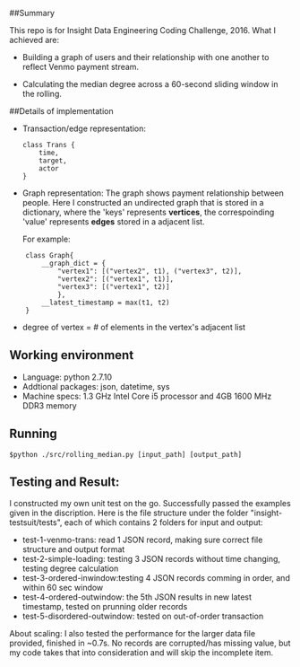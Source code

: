 ##Summary

This repo is for Insight Data Engineering Coding Challenge, 2016. What I achieved are:

- Building a  graph of users and their relationship with one another to reflect Venmo payment stream.

- Calculating the median degree across a 60-second sliding window in the rolling.

##Details of implementation

- Transaction/edge representation:
	```
	class Trans { 
		time, 
		target,
		actor
	}
	```
- Graph representation:
	The graph shows payment relationship between people. Here I constructed an undirected graph that is stored in a dictionary, where the 'keys' represents **vertices**, the correspoinding 'value' represents **edges** stored in a adjacent list.

	For example:   
```
	class Graph{
		__graph_dict = {
			"vertex1": [("vertex2", t1), ("vertex3", t2)], 
			"vertex2": [("vertex1", t1)],   
			"vertex3": [("vertex1", t2)] 
			},
		__latest_timestamp = max(t1, t2)
	}
```

- degree of vertex = # of elements in the vertex's adjacent list

## Working environment

- Language: python 2.7.10
- Addtional packages: json, datetime, sys
- Machine specs: 1.3 GHz Intel Core i5 processor and 4GB 1600 MHz DDR3 memory

## Running

```$python ./src/rolling_median.py [input_path] [output_path]```

## Testing and Result:   
	
I constructed my own unit test on the go. Successfully passed the examples given in the discription. Here is the file structure under the folder "insight-testsuit/tests", each of which contains 2 folders for input and output:

- test-1-venmo-trans: read 1 JSON record, making sure correct file structure and output format
- test-2-simple-loading: testing 3 JSON records without time changing, testing degree calculation
- test-3-ordered-inwindow:testing 4 JSON records comming in order, and within 60 sec window
- test-4-ordered-outwindow: the 5th JSON results in new latest timestamp, tested on prunning older records
- test-5-disordered-outwindow: tested on out-of-order transaction

About scaling: I also tested the performance for the larger data file provided, finished in ~0.7s. No records are corrupted/has missing value, but my code takes that into consideration and will skip the incomplete item.


